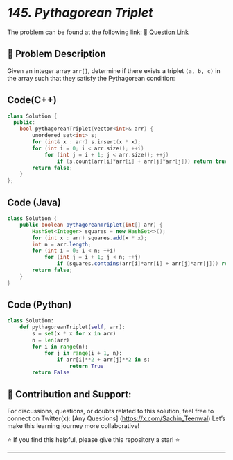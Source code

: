 # *145. Pythagorean Triplet*

The problem can be found at the following link: 🔗 [Question Link](https://www.geeksforgeeks.org/problems/pythagorean-triplet3018/1)

## **🧩 Problem Description**

Given an integer array `arr[]`, determine if there exists a triplet `(a, b, c)` in the array such that they satisfy the Pythagorean condition:


## Code(C++)
```cpp
class Solution {
  public:
    bool pythagoreanTriplet(vector<int>& arr) {
        unordered_set<int> s;
        for (int& x : arr) s.insert(x * x);
        for (int i = 0; i < arr.size(); ++i)
            for (int j = i + 1; j < arr.size(); ++j)
                if (s.count(arr[i]*arr[i] + arr[j]*arr[j])) return true;
        return false;
    }
};
```

## Code (Java)

```java
class Solution {
    public boolean pythagoreanTriplet(int[] arr) {
        HashSet<Integer> squares = new HashSet<>();
        for (int x : arr) squares.add(x * x);
        int n = arr.length;
        for (int i = 0; i < n; ++i)
            for (int j = i + 1; j < n; ++j)
                if (squares.contains(arr[i]*arr[i] + arr[j]*arr[j])) return true;
        return false;
    }
}
```

## Code (Python)

```python
class Solution:
    def pythagoreanTriplet(self, arr):
        s = set(x * x for x in arr)
        n = len(arr)
        for i in range(n):
            for j in range(i + 1, n):
                if arr[i]**2 + arr[j]**2 in s:
                    return True
        return False
```



## 🎯 **Contribution and Support:**

For discussions, questions, or doubts related to this solution, feel free to connect on Twitter(x): [Any Questions] (https://x.com/Sachin_Teenwal) Let’s make this learning journey more collaborative!

⭐ If you find this helpful, please give this repository a star! ⭐

---
